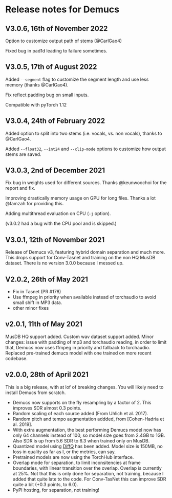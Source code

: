 # Release notes for Demucs

## V3.0.6, 16th of November 2022

Option to customize output path of stems (@CarlGao4)

Fixed bug in pad1d leading to failure sometimes.

## V3.0.5, 17th of August 2022

Added `--segment` flag to customize the segment length and use less memory (thanks @CarlGao4).

Fix reflect padding bug on small inputs.

Compatible with pyTorch 1.12

## V3.0.4, 24th of February 2022

Added option to split into two stems (i.e. vocals, vs. non vocals), thanks to @CarlGao4.

Added `--float32`, `--int24` and `--clip-mode` options to customize how output stems are saved.

## V3.0.3, 2nd of December 2021

Fix bug in weights used for different sources. Thanks @keunwoochoi for the report and fix.

Improving drastically memory usage on GPU for long files. Thanks a lot @famzah for providing this.

Adding multithread evaluation on CPU (`-j` option).

(v3.0.2 had a bug with the CPU pool and is skipped.)

## V3.0.1, 12th of November 2021

Release of Demucs v3, featuring hybrid domain separation and much more.
This drops support for Conv-Tasnet and training on the non HQ MusDB dataset.
There is no version 3.0.0 because I messed up.

## V2.0.2, 26th of May 2021

- Fix in Tasnet (PR #178)
- Use ffmpeg in priority when available instead of torchaudio to avoid small shift in MP3 data.
- other minor fixes

## v2.0.1, 11th of May 2021

MusDB HQ support added. Custom wav dataset support added.
Minor changes: issue with padding of mp3 and torchaudio reading, in order to limit that,
Demucs now uses ffmpeg in priority and fallback to torchaudio.
Replaced pre-trained demucs model with one trained on more recent codebase.

## v2.0.0, 28th of April 2021

This is a big release, with at lof of breaking changes. You will likely
need to install Demucs from scratch.



- Demucs now supports on the fly resampling by a factor of 2.
This improves SDR almost 0.3 points.
- Random scaling of each source added (From Uhlich et al. 2017).
- Random pitch and tempo augmentation addded, from [Cohen-Hadria et al. 2019].
- With extra augmentation, the best performing Demucs model now has only 64 channels
instead of 100, so model size goes from 2.4GB to 1GB. Also SDR is up from 5.6 SDR to 6.3 when trained only on MusDB.
-  Quantized model using [DiffQ](https://github.com/facebookresearch/diffq) has been added. Model size is 150MB, no loss in quality as far as I, or the metrics,
can say.
- Pretrained models are now using the TorchHub interface.
- Overlap mode for separation, to limit inconsitencies at
	frame boundaries, with linear transition over the overlap. Overlap is currently
	at 25%. Not that this is only done for separation, not training, because
	I added that quite late to the code. For Conv-TasNet this can improve
	SDR quite a bit (+0.3 points, to 6.0).
- PyPI hosting, for separation, not training!
